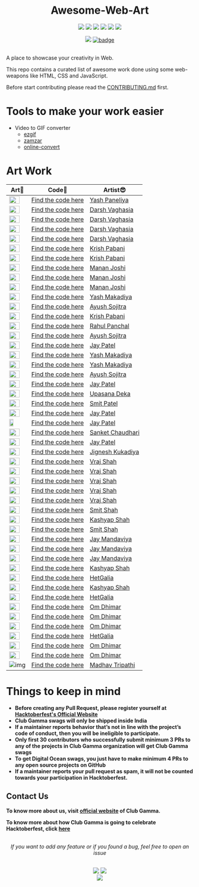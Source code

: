 <h1 align="center">Awesome-Web-Art</h1>
<div align="center">  
<a href="https://github.com/clubgamma/Awesome-Web-Art/stargazers"><img src="https://img.shields.io/github/stars/clubgamma/Awesome-Web-Art?style=flat"/></a>
<a href="https://github.com/clubgamma/Awesome-Web-Art/network/members"><img src="https://img.shields.io/github/forks/clubgamma/Awesome-Web-Art?style=flat"/></a>
<a href="https://github.com/clubgamma/Awesome-Web-Art/pulls"><img src="https://img.shields.io/github/issues-pr/clubgamma/Awesome-Web-Art?style=flat?color=yellow"/></a>
<a href="https://github.com/clubgamma/Awesome-Web-Art/issues"><img src="https://img.shields.io/github/issues/clubgamma/Awesome-Web-Art?style=flat"/></a>
<a href="https://github.com/clubgamma/Awesome-Web-Art/graphs/contributors"><img src="https://img.shields.io/github/contributors/clubgamma/Awesome-Web-Art?color=orange"/></a>
<a href="https://github.com/clubgamma/Awesome-Flutter-Art/blob/master/LICENSE"><img src="https://img.shields.io/github/license/clubgamma/Awesome-Web-Art?color=1abc9c"/></a>
<br>
  
[![](https://img.shields.io/badge/Club_Gamma-Code_of_conduct-%23FF0000.svg?&style=flat&logoColor=white&color=red)](https://clubgamma.github.io/code-of-conduct/)
[![badge](https://img.shields.io/endpoint?url=https://gist.githubusercontent.com/rudrabarad/5f367b75ae6ff53bb868f3d56567b1df/raw/discord.json)](https://discord.gg/kjnp6wU)
<br><br>
</div>

A place to showcase your creativity in Web.

This repo contains a curated list of awesome work done using some web-weapons like HTML, CSS and JavaScript.

Before start contributing please read the [CONTRIBUTING.md](https://github.com/clubgamma/Awesome-Web-Art/blob/master/CONTRIBUTING.md) first.

# Tools to make your work easier

- Video to GIF converter
  - [ezgif](https://ezgif.com/video-to-gif)
  - [zamzar](https://www.zamzar.com/convert/mp4-to-gif/)
  - [online-convert](https://image.online-convert.com/convert/mp4-to-gif)

# Art Work

| Art💖                                                                                                                                             | Code📃                                                                                                                                                             | Artist😎                                                 |
| ------------------------------------------------------------------------------------------------------------------------------------------------- | ------------------------------------------------------------------------------------------------------------------------------------------------------------------ | -------------------------------------------------------- |
| <img src="https://github.com/clubgamma/Awesome-Web-Art/blob/master/yashpaneliya/developer.gif" width=80% height=70%>                              | [Find the code here](https://github.com/clubgamma/Awesome-Web-Art/tree/master/yashpaneliya)                                                                        | [Yash Paneliya](https://github.com/yashpaneliya)         |
| <img src="https://user-images.githubusercontent.com/61018483/94776026-90afde80-03de-11eb-99f2-03158475dc0f.gif" width=80% height=70%>             | [Find the code here](https://github.com/darshvaghasia12/Awesome-Web-Art/blob/master/darshvaghasia12/FrameAnimation.html)                                           | [Darsh Vaghasia](https://github.com/darshvaghasia12)     |
| <img src="https://user-images.githubusercontent.com/61018483/94801073-23627480-0403-11eb-9b13-55dfe96ecae7.gif" width=80% height=70%>             | [Find the code here](https://github.com/darshvaghasia12/Awesome-Web-Art/blob/master/darshvaghasia12/Cascading%20Solar%20System%20Animation.html)                   | [Darsh Vaghasia](https://github.com/darshvaghasia12)     |
| <img src="https://user-images.githubusercontent.com/61018483/94798493-4a1eac00-03ff-11eb-8ba9-2bda80f58ffd.gif" width=80% height=70%>             | [Find the code here](https://github.com/darshvaghasia12/Awesome-Web-Art/blob/master/darshvaghasia12/Dragon-Loading-Animation)                                      | [Darsh Vaghasia](https://github.com/darshvaghasia12)     |
| <img src="https://user-images.githubusercontent.com/61018483/94797409-af719d80-03fd-11eb-9628-9279d33d86dc.gif" width=80% height=70%>             | [Find the code here](https://github.com/darshvaghasia12/Awesome-Web-Art/blob/master/darshvaghasia12/index2.html)                                                   | [Darsh Vaghasia](https://github.com/darshvaghasia12)     |
| <img src="https://user-images.githubusercontent.com/58872848/94771184-475a9180-03d4-11eb-8aa8-6b0c167fc4c9.jpg" width=80% height=70%>             | [Find the code here](https://github.com/krish-pabani/Awesome-Web-Art/blob/master/krish-pabani/animation4.html)                                                     | [Krish Pabani](https://github.com/krish-pabani)          |
| <img src="https://user-images.githubusercontent.com/58872848/94772145-9dc8cf80-03d6-11eb-90fc-8c3507ce5d42.gif" width=80% height=70%>             | [Find the code here](https://github.com/krish-pabani/Awesome-Web-Art/blob/master/krish-pabani/animation1.html)                                                     | [Krish Pabani](https://github.com/krish-pabani)          |
| <img src="https://user-images.githubusercontent.com/53337926/94776372-41b67900-03df-11eb-8f26-41ae66edddab.gif" width=80% height=70%>             | [Find the code here](https://github.com/MananJoshimj/Awesome-Web-Art/blob/MananJoshimj-3D-Animation-1/MananJoshimj/3D%20Animation.html)                            | [Manan Joshi](https://github.com/MananJoshimj)           |
| <img src="https://user-images.githubusercontent.com/53337926/94844869-7efd2400-043c-11eb-8616-e25e217793f1.gif" width=80% height=70%>             | [Find the code here](https://github.com/MananJoshimj/Awesome-Web-Art/blob/MananJoshimj-3D-Animation-1/MananJoshimj/Animation3)                                     | [Manan Joshi](https://github.com/MananJoshimj)           |
| <img src="https://user-images.githubusercontent.com/53337926/94843773-cc789180-043a-11eb-866d-288fda228a2e.gif" width=80% height=70%>             | [Find the code here](https://github.com/MananJoshimj/Awesome-Web-Art/blob/MananJoshimj-3D-Animation-1/MananJoshimj/Animation2.html)                                | [Manan Joshi](https://github.com/MananJoshimj)           |
| <img src="https://user-images.githubusercontent.com/42127477/94778156-4df00580-03e2-11eb-8885-781e413a9213.gif" width=80% height=70%>             | [Find the code here](https://github.com/YashMakadiya123/Awesome-Web-Art/blob/YashMakadiya123-3D_Animation_revolve/YashMakadiya123/3D-Animation_revolve.html)       | [Yash Makadiya](https://github.com/YashMakadiya123)      |
| <img src="https://user-images.githubusercontent.com/63587007/94774663-fe0e4000-03db-11eb-87bc-c1c10b0c593d.gif" width=80% height=70%>             | [Find the code here](https://github.com/AyushSojitra/Awesome-Web-Art/blob/master/AyushSojitra/Share_button.html)                                                   | [Ayush Sojitra](https://github.com/AyushSojitra)         |
| <img src="https://user-images.githubusercontent.com/58872848/94772665-c0a7b380-03d7-11eb-8700-661504d62ef6.gif" width=80% height=70%>             | [Find the code here](https://github.com/krish-pabani/Awesome-Web-Art/blob/master/krish-pabani/animation2.html)                                                     | [Krish Pabani](https://github.com/krish-pabani)          |
| <img src="iamrahulpanchal/resources/images/screencapture.png" width=80% height=auto>                                                              | [Find the code here](https://github.com/iamrahulpanchal/tech-summit-conference-demo-website)                                                                       | [Rahul Panchal](https://github.com/iamrahulpanchal)      |
| <img src="https://user-images.githubusercontent.com/63587007/94777672-788d8e80-03e1-11eb-9ce7-a16cc6563d00.gif" width=80% height=70%>             | [Find the code here](https://github.com/AyushSojitra/Awesome-Web-Art/blob/master/AyushSojitra/second_animation)                                                    | [Ayush Sojitra](https://github.com/AyushSojitra)         |
| <img src="https://github.com/imjp19/Awesome-Web-Art/blob/master/imjp19/ezgif.com-gif-maker%20(1).gif" width=80% height=70%>                       | [Find the code here](https://github.com/imjp19/Awesome-Web-Art/blob/master/imjp19/index.html)                                                                      | [Jay Patel](https://github.com/imjp19)                   |
| <img src="https://user-images.githubusercontent.com/42127477/94799447-bfd74780-0400-11eb-9284-2cbbd22d23be.gif" width=80% height=70%>             | [Find the code here](https://github.com/YashMakadiya123/Awesome-Web-Art/blob/YashMakadiya123-3D_Animation_cube/YashMakadiya123/3D-Animation_cube.html)             | [Yash Makadiya](https://github.com/YashMakadiya123)      |
| <img src="https://user-images.githubusercontent.com/42127477/94800086-bc908b80-0401-11eb-9726-4f3c361a7364.gif" width=80% height=70%>             | [Find the code here](https://github.com/YashMakadiya123/Awesome-Web-Art/blob/YashMakadiya123-3D-Animation_cubeslider/YashMakadiya123/3D-Animation_cubeslider.html) | [Yash Makadiya](https://github.com/YashMakadiya123)      |
| <img src="https://user-images.githubusercontent.com/63587007/94796454-72f17200-03fc-11eb-9002-bd70b82242f5.gif" width=80% height=70%>             | [Find the code here](https://github.com/AyushSojitra/Awesome-Web-Art/blob/master/AyushSojitra/search_button_animated.html)                                         | [Ayush Sojitra](https://github.com/AyushSojitra)         |
| <img src="https://github.com/imjp19/Awesome-Web-Art/blob/master/imjp19/ezgif.com-gif-maker.gif" width=80% height=70%>                             | [Find the code here](https://github.com/imjp19/Awesome-Web-Art/blob/master/imjp19/login-signup-animation.html)                                                     | [Jay Patel](https://github.com/imjp19)                   |
| <img src="https://github.com/upasanadeka/Awesome-Web-Art/blob/master/upasanadeka/Hnet.com-image.gif" width=80% height=70%>                        | [Find the code here](https://github.com/upasanadeka/Awesome-Web-Art/blob/master/upasanadeka/index.html)                                                            | [Upasana Deka](https://github.com/upasanadeka)           |
| <img src="https://github.com/smit4297/Awesome-Web-Art/blob/master/smit4297/smit4297.gif" width=80% height=70%>                                    | [Find the code here](https://github.com/smit4297/Awesome-Web-Art/blob/master/smit4297/index.html)                                                                  | [Smit Patel](https://github.com/smit4297)                |
| <img src="https://github.com/imjp19/Awesome-Web-Art/blob/master/imjp19/HOVER.gif" width=80% height=70%>                                           | [Find the code here](https://github.com/imjp19/Awesome-Web-Art/blob/master/imjp19/button-hover.html)                                                               | [Jay Patel](https://github.com/imjp19)                   |
| <img src="https://github.com/imjp19/Awesome-Web-Art/blob/master/imjp19/change-color-clock.gif" width=50% height=70%>                              | [Find the code here](https://github.com/imjp19/Awesome-Web-Art/blob/master/imjp19/color-change-clock.html)                                                         | [Jay Patel](https://github.com/imjp19)                   |
| <img src="https://github.com/sanketchaudhari10/Awesome-Web-Art/blob/master/sanketchaudhari10/animationpagegif.gif" width=80% height=70%>          | [Find the code here](https://github.com/sanketchaudhari10/Awesome-Web-Art/blob/master/sanketchaudhari10/animationpage.html)                                        | [Sanket Chaudhari](https://github.com/sanketchaudhari10) |
| <img src="https://github.com/imjp19/Awesome-Web-Art/blob/master/imjp19/ezgif.com-gif-maker%20(2).gif" width=80% height=70%>                       | [Find the code here](https://github.com/imjp19/Awesome-Web-Art/blob/master/imjp19/button-hover.html.html)                                                          | [Jay Patel](https://github.com/imjp19)                   |
| <img src="https://github.com/jerry2501/Awesome-Web-Art/blob/master/jerry2501/jerry2501.gif" width=80% height=70%>                                 | [Find the code here](https://github.com/jerry2501/Awesome-Web-Art/blob/master/jerry2501/index.html)                                                                | [Jignesh Kukadiya](https://github.com/jerry2501)         |
| <img src="https://github.com/thevrajshah/Awesome-Web-Art/blob/master/thevrajshah/Accordian.gif" width=80% height=70%>                             | [Find the code here](https://github.com/thevrajshah/Awesome-Web-Art/blob/master/thevrajshah/Accordian.html)                                                        | [Vraj Shah](https://github.com/thevrajshah)              |
| <img src="https://github.com/thevrajshah/Awesome-Web-Art/blob/master/thevrajshah/Glitch.gif" width=80% height=70%>                                | [Find the code here](https://github.com/thevrajshah/Awesome-Web-Art/blob/master/thevrajshah/Glitch.html)                                                           | [Vraj Shah](https://github.com/thevrajshah)              |
| <img src="https://github.com/thevrajshah/Awesome-Web-Art/blob/master/thevrajshah/Name.gif" width=80% height=70%>                                  | [Find the code here](https://github.com/thevrajshah/Awesome-Web-Art/blob/master/thevrajshah/Name.html)                                                             | [Vraj Shah](https://github.com/thevrajshah)              |
| <img src="https://github.com/thevrajshah/Awesome-Web-Art/blob/master/thevrajshah/VeggieBurger.gif" width=80% height=70%>                          | [Find the code here](https://github.com/thevrajshah/Awesome-Web-Art/blob/master/thevrajshah/VeggieBurger.html)                                                     | [Vraj Shah](https://github.com/thevrajshah)              |
| <img src="https://github.com/thevrajshah/Awesome-Web-Art/blob/master/thevrajshah/Mustache.gif" width=80% height=70%>                              | [Find the code here](https://github.com/thevrajshah/Awesome-Web-Art/blob/master/thevrajshah/Mustache.html)                                                         | [Vraj Shah](https://github.com/thevrajshah)              |
| <img src="https://user-images.githubusercontent.com/59108190/94911376-aba84e80-04c3-11eb-9695-a1f9fac8a9d6.gif" width=80% height=70%>             | [Find the code here](https://github.com/SmitShah090/Awesome-Web-Art/tree/master/SmitShah090/Music%20Player)                                                        | [Smit Shah](https://github.com/SmitShah090)              |
| <img src="https://github.com/kashyap-shah/Awesome-Web-Art/blob/master/kashyap-shah/loading-animation/Loading_Animation.gif" width=80% height=70%> | [Find the code here](https://github.com/kashyap-shah/Awesome-Web-Art/blob/master/kashyap-shah/loading-animation/animation.html)                                    | [Kashyap Shah](https://github.com/kashyap-shah)          |
| <img src="https://user-images.githubusercontent.com/59108190/94916007-7acc1780-04cb-11eb-94ae-027dd8f3c309.gif" width=80% height=70%>             | [Find the code here](https://github.com/SmitShah090/Awesome-Web-Art/blob/master/SmitShah090/Music%20Player/Edu_Hub)                                                | [Smit Shah](https://github.com/SmitShah090)              |
| <img src="https://user-images.githubusercontent.com/61206322/94914206-35f2b180-04c8-11eb-8b39-d8a63f79358a.gif" width=80% height=70%>             | [Find the code here](https://github.com/JayMandaviya/Awesome-Web-Art/blob/master/JayMandaviya/button.html)                                                         | [Jay Mandaviya](https://github.com/JayMandaviya)         |
| <img src="https://user-images.githubusercontent.com/61206322/94916259-ffb73100-04cb-11eb-92ac-56f9c7bd838c.gif" width=80% height=70%>             | [Find the code here](https://github.com/JayMandaviya/Awesome-Web-Art/blob/master/JayMandaviya/cloth.html)                                                          | [Jay Mandaviya](https://github.com/JayMandaviya)         |
| <img src="https://user-images.githubusercontent.com/61206322/94917413-1b233b80-04ce-11eb-89fa-64b5ec716555.gif" width=80% height=70%>             | [Find the code here](https://github.com/JayMandaviya/Awesome-Web-Art/blob/master/JayMandaviya/Name.html)                                                           | [Jay Mandaviya](https://github.com/JayMandaviya)         |
| <img src="https://github.com/kashyap-shah/Awesome-Web-Art/blob/master/kashyap-shah/Snake_Game.gif" width=80% height=70%>                          | [Find the code here](https://github.com/kashyap-shah/Awesome-Web-Art/tree/master/kashyap-shah/Snake%20Game%20-%20JavaScript)                                       | [Kashyap Shah](https://github.com/kashyap-shah)          |
| <img src="https://github.com/HetGalia/Awesome-Web-Art/blob/master/HetGalia/Pendulum/Pendulum.gif" width=80% height=70%>                           | [Find the code here](https://github.com/HetGalia/Awesome-Web-Art/tree/master/HetGalia/Pendulum)                                                                    | [HetGalia](https://github.com/HetGalia)                  |
| <img src="https://github.com/kashyap-shah/Awesome-Web-Art/blob/master/kashyap-shah/Weather_App.gif" width=80% height=70%>                         | [Find the code here](https://github.com/kashyap-shah/Awesome-Web-Art/tree/master/kashyap-shah/Weather%20App%20-%20Javascript%20%26%20API)                          | [Kashyap Shah](https://github.com/kashyap-shah)          |
| <img src="https://github.com/HetGalia/Awesome-Web-Art/blob/master/HetGalia/tic-tac-toe/Tic%20Tac%20Toe.gif" width=80% height=70%>                 | [Find the code here](https://github.com/HetGalia/Awesome-Web-Art/tree/master/HetGalia/tic-tac-toe)                                                                 | [HetGalia](https://github.com/HetGalia)                  |
| <img src="https://user-images.githubusercontent.com/71244798/94947480-5ab44c80-04fb-11eb-9eea-9689703fc136.gif" width=80% height=70%>             | [Find the code here](https://github.com/omdhimar28/Awesome-Web-Art/blob/master/omdhimar28/Block.html)                                                              | [Om Dhimar](https://github.com/omdhimar28)               |
| <img src="https://user-images.githubusercontent.com/71244798/94949902-59851e80-04ff-11eb-8226-f8ee009e0e73.gif" width=80% height=70%>             | [Find the code here](https://github.com/omdhimar28/Awesome-Web-Art/blob/master/omdhimar28/Box.html)                                                                | [Om Dhimar](https://github.com/omdhimar28)               |
| <img src="https://user-images.githubusercontent.com/71244798/94952463-ab2fa800-0503-11eb-921c-846a3d675986.gif" width=80% height=70%>             | [Find the code here](https://github.com/omdhimar28/Awesome-Web-Art/blob/master/omdhimar28/Ladder.html)                                                             | [Om Dhimar](https://github.com/omdhimar28)               |
| <img src="https://github.com/HetGalia/Awesome-Web-Art/blob/master/HetGalia/Trail/Trail.gif" width=80% height=70%>                                 | [Find the code here](https://github.com/HetGalia/Awesome-Web-Art/tree/master/HetGalia/Trail)                                                                       | [HetGalia](https://github.com/HetGalia)                  |
| <img src="https://user-images.githubusercontent.com/71244798/94947480-5ab44c80-04fb-11eb-9eea-9689703fc136.gif" width=80% height=70%>             | [Find the code here](https://github.com/omdhimar28/Awesome-Web-Art/blob/master/omdhimar28/Block.html)                                                              | [Om Dhimar](https://github.com/omdhimar28)               |
| <img src="https://user-images.githubusercontent.com/71244798/94949902-59851e80-04ff-11eb-8226-f8ee009e0e73.gif" width=80% height=70%>             | [Find the code here](https://github.com/omdhimar28/Awesome-Web-Art/blob/master/omdhimar28/Box.html)                                                                | [Om Dhimar](https://github.com/omdhimar28)               |
| ![img](madhavtripathi05/todos.gif)                                                                                                                | [Find the code here](madhavtripathi05/todo-mt)                                                                                                                     | [Madhav Tripathi](https://github.com/madhavtripathi)     |

# Things to keep in mind

- **Before creating any Pull Request, please register yourself at [Hacktoberfest's Official Website](https://hacktoberfest.digitalocean.com/)**
- **Club Gamma swags will only be shipped inside India**
- **If a maintainer reports behavior that’s not in line with the project’s code of conduct, then you will be ineligible to participate.**
- **Only first 30 contributors who successfully submit minimum 3 PRs to any of the projects in Club Gamma organization will get Club Gamma swags**
- **To get Digital Ocean swags, you just have to make minimum 4 PRs to any open source projects on GitHub**
- **If a maintainer reports your pull request as spam, it will not be counted towards your participation in Hacktoberfest.**

## Contact Us

**To know more about us, visit [official website](https://clubgamma.github.io/) of Club Gamma.**

**To know more about how Club Gamma is going to celebrate Hacktoberfest, click [here](https://clubgamma.github.io/hacktoberfest/)**

<br>
<div align="center">  
<i>If you want to add any feature or if you found a bug, feel free to open an issue</i><br><br>

![](https://img.shields.io/badge/Star-If_Liked-%23FF0000.svg?&style=flat&logoColor=white&color=white)
![](https://img.shields.io/badge/Fork-If_you_found_interesting-%23FF0000.svg?&style=flat&logoColor=white&color=white)<br>
<a href="https://github.com/clubgamma/Awesome-Web-Art/issues/new"><img src="https://img.shields.io/badge/Query-Ask_Us_Anything-blue"/></a><br>
<br>

</div>
